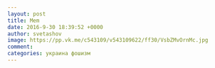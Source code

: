 ```yaml
--- 
layout: post 
title: Mem 
date: 2016-9-30 18:39:52 +0000 
author: svetashov 
image: https://pp.vk.me/c543109/v543109622/ff30/VsbZMvOrnMc.jpg
comment: 
categories: украина фошизм
---
```

